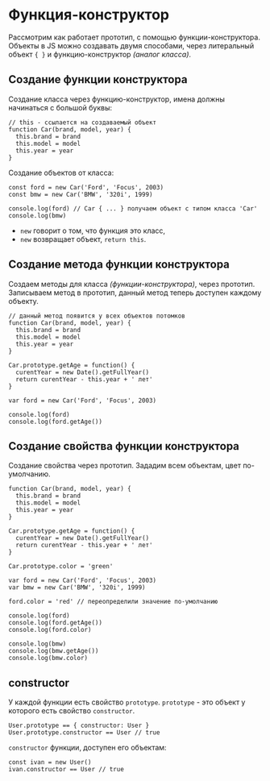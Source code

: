 # Функция-конструктор
Рассмотрим как работает прототип, с помощью функции-конструктора. Объекты в JS можно создавать двумя способами, через литеральный объект `{ }` и функцию-конструктор *(аналог класса)*.

## Создание функции конструктора
Создание класса через функцию-конструктор, имена должны начинаться с большой буквы:

    // this - ссылается на создаваемый объект
    function Car(brand, model, year) {
      this.brand = brand
      this.model = model
      this.year = year
    }

Создание объектов от класса:

    const ford = new Car('Ford', 'Focus', 2003)
    const bmw = new Car('BMW', '320i', 1999)

    console.log(ford) // Car { ... } получаем объект с типом класса 'Car'
    console.log(bmw) 

- `new` говорит о том, что функция это класс,
- `new` возвращает объект, `return this`.

## Создание метода функции конструктора
Создаем методы для класса *(функции-конструктора)*, через прототип. Записываем метод в прототип, данный метод теперь доступен каждому объекту.

    // данный метод появится у всех объектов потомков
    function Car(brand, model, year) {
      this.brand = brand
      this.model = model
      this.year = year
    }

    Car.prototype.getAge = function() {
      curentYear = new Date().getFullYear()
      return curentYear - this.year + ' лет'
    }

    var ford = new Car('Ford', 'Focus', 2003)

    console.log(ford)
    console.log(ford.getAge())
 
## Создание свойства функции конструктора
Создание свойства через прототип. Зададим всем объектам, цвет по-умолчанию.

    function Car(brand, model, year) {
      this.brand = brand
      this.model = model
      this.year = year
    }

    Car.prototype.getAge = function() {
      curentYear = new Date().getFullYear()
      return curentYear - this.year + ' лет'
    }

    Car.prototype.color = 'green'

    var ford = new Car('Ford', 'Focus', 2003)
    var bmw = new Car('BMW', '320i', 1999)

    ford.color = 'red' // переопределили значение по-умолчанию

    console.log(ford)
    console.log(ford.getAge())
    console.log(ford.color)

    console.log(bmw)
    console.log(bmw.getAge())
    console.log(bmw.color)

## constructor
У каждой функции есть свойство `prototype`. `prototype` - это объект у которого есть свойство `constructor`.

    User.prototype == { constructor: User }
    User.prototype.constructor == User // true

`constructor` функции, доступен его объектам:

    const ivan = new User()
    ivan.constructor == User // true
